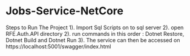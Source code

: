 # Jobs-Service-NetCore
Steps to Run The Project
1). Import Sql Scripts on to sql server
2). open RFE.Auth.API directory
2). run commands in this order : Dotnet Restore, Dotnet Build and Dotnet Run
3). The service can then be accessed on https://localhost:5001/swagger/index.html
